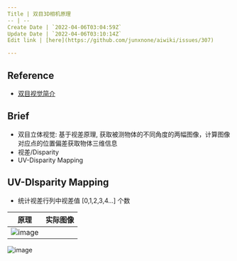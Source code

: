 ```yaml
---
Title | 双目3D相机原理
-- | --
Create Date | `2022-04-06T03:04:59Z`
Update Date | `2022-04-06T03:10:14Z`
Edit link | [here](https://github.com/junxnone/aiwiki/issues/307)

---
```

## Reference
- [双目视觉简介](https://blog.csdn.net/u013019296/article/details/82718264)

## Brief
- 双目立体视觉: 基于视差原理, 获取被测物体的不同角度的两幅图像，计算图像对应点的位置偏差获取物体三维信息
- 视差/Disparity
- UV-Disparity Mapping


## UV-DIsparity Mapping
- 统计视差行列中视差值 [0,1,2,3,4...] 个数

原理 | 实际图像
-- | --
![image](https://user-images.githubusercontent.com/2216970/161888097-2e1add67-864a-4c98-b54a-7649d443a0dc.png) | 
![image](https://user-images.githubusercontent.com/2216970/161888379-858aa9cf-1dde-4adb-b917-e88eb254c772.png)


